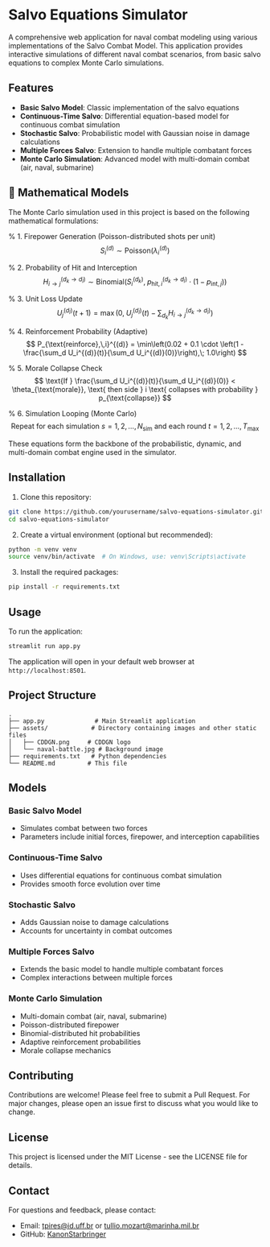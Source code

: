 # Salvo Equations Simulator

A comprehensive web application for naval combat modeling using various implementations of the Salvo Combat Model. This application provides interactive simulations of different naval combat scenarios, from basic salvo equations to complex Monte Carlo simulations.

## Features

- **Basic Salvo Model**: Classic implementation of the salvo equations
- **Continuous-Time Salvo**: Differential equation-based model for continuous combat simulation
- **Stochastic Salvo**: Probabilistic model with Gaussian noise in damage calculations
- **Multiple Forces Salvo**: Extension to handle multiple combatant forces
- **Monte Carlo Simulation**: Advanced model with multi-domain combat (air, naval, submarine)



## 📐 Mathematical Models

The Monte Carlo simulation used in this project is based on the following mathematical formulations:


% 1. Firepower Generation (Poisson-distributed shots per unit)
$$
S_{i}^{(d)} \sim \text{Poisson}(\lambda_{i}^{(d)})
$$

% 2. Probability of Hit and Interception
$$
H_{i \rightarrow j}^{(d_k \rightarrow d_l)} \sim \text{Binomial}\left(S_{i}^{(d_k)},\; p_{\text{hit},\,i}^{(d_k \rightarrow d_l)} \cdot (1 - p_{\text{int},\,j})\right)
$$

% 3. Unit Loss Update
$$
U_j^{(d_l)}(t+1) = \max\left(0,\; U_j^{(d_l)}(t) - \sum_{d_k} H_{i \rightarrow j}^{(d_k \rightarrow d_l)} \right)
$$

% 4. Reinforcement Probability (Adaptive)
$$
P_{\text{reinforce},\,i}^{(d)} = \min\left(0.02 + 0.1 \cdot \left(1 - \frac{\sum_d U_i^{(d)}(t)}{\sum_d U_i^{(d)}(0)}\right),\; 1.0\right)
$$

% 5. Morale Collapse Check
$$
\text{If } \frac{\sum_d U_i^{(d)}(t)}{\sum_d U_i^{(d)}(0)} < \theta_{\text{morale}}, \text{ then side } i \text{ collapses with probability } p_{\text{collapse}}
$$

% 6. Simulation Looping (Monte Carlo)
$$
\text{Repeat for each simulation } s = 1, 2, \dots, N_{\text{sim}} \text{ and each round } t = 1, 2, \dots, T_{\text{max}}
$$

These equations form the backbone of the probabilistic, dynamic, and multi-domain combat engine used in the simulator.


## Installation

1. Clone this repository:
```bash
git clone https://github.com/yourusername/salvo-equations-simulator.git
cd salvo-equations-simulator
```

2. Create a virtual environment (optional but recommended):
```bash
python -m venv venv
source venv/bin/activate  # On Windows, use: venv\Scripts\activate
```

3. Install the required packages:
```bash
pip install -r requirements.txt
```

## Usage

To run the application:

```bash
streamlit run app.py
```

The application will open in your default web browser at `http://localhost:8501`.

## Project Structure

```
.
├── app.py              # Main Streamlit application
├── assets/            # Directory containing images and other static files
│   ├── CDDGN.png     # CDDGN logo
│   └── naval-battle.jpg # Background image
├── requirements.txt   # Python dependencies
└── README.md         # This file
```

## Models

### Basic Salvo Model
- Simulates combat between two forces
- Parameters include initial forces, firepower, and interception capabilities

### Continuous-Time Salvo
- Uses differential equations for continuous combat simulation
- Provides smooth force evolution over time

### Stochastic Salvo
- Adds Gaussian noise to damage calculations
- Accounts for uncertainty in combat outcomes

### Multiple Forces Salvo
- Extends the basic model to handle multiple combatant forces
- Complex interactions between multiple forces

### Monte Carlo Simulation
- Multi-domain combat (air, naval, submarine)
- Poisson-distributed firepower
- Binomial-distributed hit probabilities
- Adaptive reinforcement probabilities
- Morale collapse mechanics

## Contributing

Contributions are welcome! Please feel free to submit a Pull Request. For major changes, please open an issue first to discuss what you would like to change.

## License

This project is licensed under the MIT License - see the LICENSE file for details.

## Contact

For questions and feedback, please contact:
- Email: tpires@id.uff.br or tullio.mozart@marinha.mil.br
- GitHub: [KanonStarbringer](https://github.com/KanonStarbringer) 
